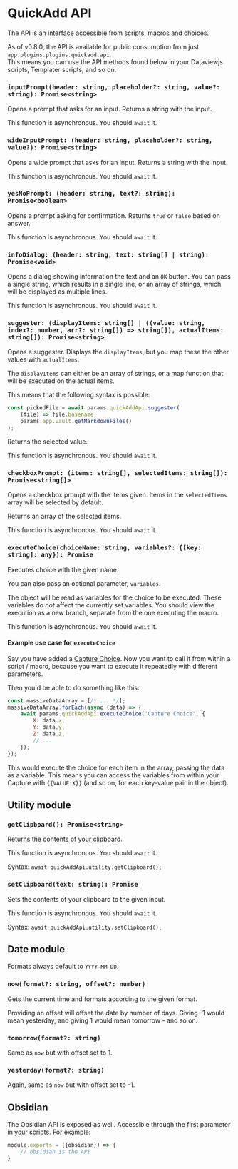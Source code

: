 # QuickAdd API

The API is an interface accessible from scripts, macros and choices.

As of v0.8.0, the API is available for public consumption from just `app.plugins.plugins.quickadd.api`.<br/>
This means you can use the API methods found below in your Dataviewjs scripts, Templater scripts, and so on.

### `inputPrompt(header: string, placeholder?: string, value?: string): Promise<string>`
Opens a prompt that asks for an input. Returns a string with the input.

This function is asynchronous. You should ``await`` it.

### `wideInputPrompt: (header: string, placeholder?: string, value?): Promise<string>`
Opens a wide prompt that asks for an input. Returns a string with the input.

This function is asynchronous. You should ``await`` it.

### `yesNoPrompt: (header: string, text?: string): Promise<boolean>`
Opens a prompt asking for confirmation. Returns `true` or `false` based on answer.

This function is asynchronous. You should ``await`` it.

### `infoDialog: (header: string, text: string[] | string): Promise<void>`
Opens a dialog showing information the text and an `OK` button.
You can pass a single string, which results in a single line, or an array of strings, which will be displayed as multiple lines.

This function is asynchronous. You should ``await`` it.

### `suggester: (displayItems: string[] | ((value: string, index?: number, arr?: string[]) => string[]), actualItems: string[]): Promise<string>`
Opens a suggester. Displays the `displayItems`, but you map these the other values with `actualItems`.

The ``displayItems`` can either be an array of strings, or a map function that will be executed on the actual items.

This means that the following syntax is possible:
````js
const pickedFile = await params.quickAddApi.suggester(
    (file) => file.basename,
    params.app.vault.getMarkdownFiles()
);
````

Returns the selected value.

This function is asynchronous. You should ``await`` it.

### `checkboxPrompt: (items: string[], selectedItems: string[]): Promise<string[]>`
Opens a checkbox prompt with the items given. Items in the `selectedItems` array will be selected by default.

Returns an array of the selected items.

This function is asynchronous. You should ``await`` it.

### ``executeChoice(choiceName: string, variables?: {[key: string]: any}): Promise``
Executes choice with the given name.

You can also pass an optional parameter, ``variables``.

The object will be read as variables for the choice to be executed. These variables do _not_ affect the currently set variables.
You should view the execution as a new branch, separate from the one executing the macro.

This function is asynchronous. You should ``await`` it.

#### Example use case for `executeChoice`
Say you have added a [Capture Choice](./Choices/CaptureChoice.md). Now you want to call it from within a script / macro, because you want to execute it repeatedly with different parameters.

Then you'd be able to do something like this:
```js
const massiveDataArray = [/* ... */];
massiveDataArray.forEach(async (data) => {
    await params.quickAddApi.executeChoice('Capture Choice', {
        X: data.x,
        Y: data.y,
        Z: data.z,
        // ...
    });
});
```

This would execute the choice for each item in the array, passing the data as a variable. This means you can access the variables from within your Capture with `{{VALUE:X}}` (and so on, for each key-value pair in the object).

## Utility module
### ``getClipboard(): Promise<string>``
Returns the contents of your clipboard.

This function is asynchronous. You should ``await`` it.

Syntax: `await quickAddApi.utility.getClipboard();`

### ``setClipboard(text: string): Promise``
Sets the contents of your clipboard to the given input.

This function is asynchronous. You should ``await`` it.

Syntax: `await quickAddApi.utility.setClipboard();`

## Date module
Formats always default to ``YYYY-MM-DD``.
### ``now(format?: string, offset?: number)``
Gets the current time and formats according to the given format.

Providing an offset will offset the date by number of days. Giving -1 would mean yesterday, and giving 1 would mean tomorrow - and so on.

### ``tomorrow(format?: string)``
Same as ``now`` but with offset set to 1.

### ``yesterday(format?: string)``
Again, same as ``now`` but with offset set to -1.

## Obsidian
The Obsidian API is exposed as well.
Accessible through the first parameter in your scripts. For example:
````js
module.exports = ({obsidian}) => {
    // obsidian is the API
}
````
